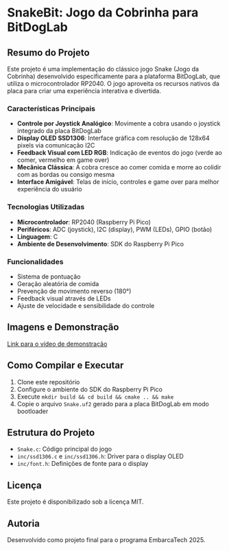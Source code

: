# SnakeBit: Jogo da Cobrinha para BitDogLab

## Resumo do Projeto

Este projeto é uma implementação do clássico jogo Snake (Jogo da Cobrinha) desenvolvido especificamente para a plataforma BitDogLab, que utiliza o microcontrolador RP2040. O jogo aproveita os recursos nativos da placa para criar uma experiência interativa e divertida.

### Características Principais

- **Controle por Joystick Analógico**: Movimente a cobra usando o joystick integrado da placa BitDogLab
- **Display OLED SSD1306**: Interface gráfica com resolução de 128x64 pixels via comunicação I2C
- **Feedback Visual com LED RGB**: Indicação de eventos do jogo (verde ao comer, vermelho em game over)
- **Mecânica Clássica**: A cobra cresce ao comer comida e morre ao colidir com as bordas ou consigo mesma
- **Interface Amigável**: Telas de início, controles e game over para melhor experiência do usuário

### Tecnologias Utilizadas

- **Microcontrolador**: RP2040 (Raspberry Pi Pico)
- **Periféricos**: ADC (joystick), I2C (display), PWM (LEDs), GPIO (botão)
- **Linguagem**: C
- **Ambiente de Desenvolvimento**: SDK do Raspberry Pi Pico

### Funcionalidades

- Sistema de pontuação
- Geração aleatória de comida
- Prevenção de movimento reverso (180°)
- Feedback visual através de LEDs
- Ajuste de velocidade e sensibilidade do controle

## Imagens e Demonstração

[Link para o vídeo de demonstração](https://youtu.be/seu-link-aqui)

## Como Compilar e Executar

1. Clone este repositório
2. Configure o ambiente do SDK do Raspberry Pi Pico
3. Execute `mkdir build && cd build && cmake .. && make`
4. Copie o arquivo `Snake.uf2` gerado para a placa BitDogLab em modo bootloader

## Estrutura do Projeto

- `Snake.c`: Código principal do jogo
- `inc/ssd1306.c` e `inc/ssd1306.h`: Driver para o display OLED
- `inc/font.h`: Definições de fonte para o display

## Licença

Este projeto é disponibilizado sob a licença MIT.

## Autoria

Desenvolvido como projeto final para o programa EmbarcaTech 2025.
